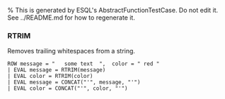 % This is generated by ESQL's AbstractFunctionTestCase. Do not edit it. See ../README.md for how to regenerate it.

### RTRIM
Removes trailing whitespaces from a string.

```esql
ROW message = "   some text  ",  color = " red "
| EVAL message = RTRIM(message)
| EVAL color = RTRIM(color)
| EVAL message = CONCAT("'", message, "'")
| EVAL color = CONCAT("'", color, "'")
```
